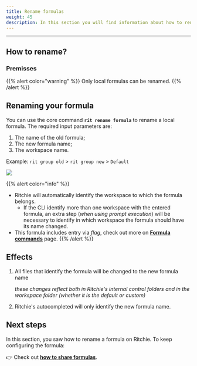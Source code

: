 ```yaml
---
title: Rename formulas
weight: 45
description: In this section you will find information about how to rename a formula in Ritchie.
---
```


---

## How to rename?

### Premisses

{{% alert color="warning" %}}
Only local formulas can be renamed.
{{% /alert %}}

## Renaming your formula

You can use the core command **`rit rename formula`** to rename a local formula. The required input parameters are:

1. The name of the old formula;
2. The new formula name;
3. The workspace name.

Example: `rit group old` > `rit group new` > `Default`

![](/shared/rit-rename-formula.gif)

{{% alert color="info" %}}

- Ritchie will automatically identify the workspace to which the formula belongs.
  - If the CLI identify more than one workspace with the entered formula, an extra step (_when using prompt execution_) will be necessary to identify in which workspace the formula should have its name changed.
- This formula includes entry via _flag_, check out more on [**Formula commands**](/standard-inputs/formulas-commands/) page.
  {{% /alert %}}

## Effects

1. All files that identify the formula will be changed to the new formula name

   _these changes reflect both in Ritchie's internal control folders and in the workspace folder (whether it is the default or custom)_

2. Ritchie's autocompleted will only identify the new formula name.

## Next steps

In this section, you saw how to rename a formula on Ritchie. To keep configuring the formula:

👉 Check out [**how to share formulas**](/formulas/share-formulas/).
